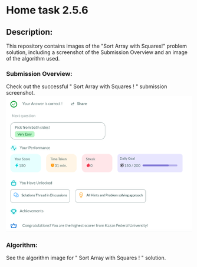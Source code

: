 # Home task 2.5.6
## Description:
This repository contains images of the "Sort Array with Squares!" problem solution, including a screenshot of the Submission Overview and an image of the algorithm used.

### Submission Overview:
Check out the successful " Sort Array with Squares ! " submission screenshot.
<br>
<img src="https://github.com/ANGlTHUB/11-314a/blob/main/Home_task_2.5.6/2024-03-06%2023-56-03.png" />

### Algorithm:
See the algorithm image for " Sort Array with Squares ! " solution.

<img src="" />
